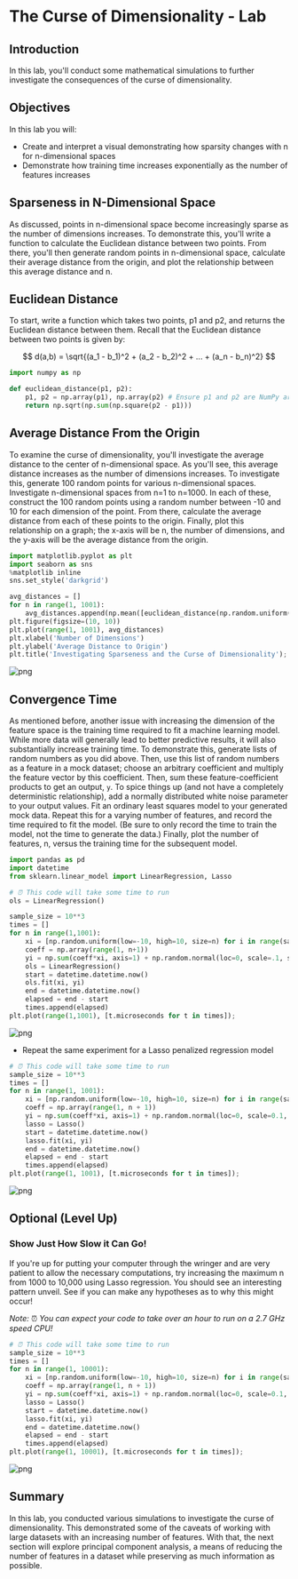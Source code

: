 # The Curse of Dimensionality - Lab

## Introduction

In this lab, you'll conduct some mathematical simulations to further investigate the consequences of the curse of dimensionality.

## Objectives

In this lab you will: 

- Create and interpret a visual demonstrating how sparsity changes with n for n-dimensional spaces 
- Demonstrate how training time increases exponentially as the number of features increases


## Sparseness in N-Dimensional Space

As discussed, points in n-dimensional space become increasingly sparse as the number of dimensions increases. To demonstrate this, you'll write a function to calculate the Euclidean distance between two points. From there, you'll then generate random points in n-dimensional space, calculate their average distance from the origin, and plot the relationship between this average distance and n.

## Euclidean Distance

To start, write a function which takes two points, p1 and p2, and returns the Euclidean distance between them. Recall that the Euclidean distance between two points is given by:  

$$ d(a,b) = \sqrt{(a_1 - b_1)^2 + (a_2 - b_2)^2 + ... + (a_n - b_n)^2} $$


```python
import numpy as np
```


```python
def euclidean_distance(p1, p2):
    p1, p2 = np.array(p1), np.array(p2) # Ensure p1 and p2 are NumPy arrays
    return np.sqrt(np.sum(np.square(p2 - p1)))
```

## Average Distance From the Origin

To examine the curse of dimensionality, you'll investigate the average distance to the center of n-dimensional space. As you'll see, this average distance increases as the number of dimensions increases. To investigate this, generate 100 random points for various n-dimensional spaces. Investigate n-dimensional spaces from n=1 to n=1000. In each of these, construct the 100 random points using a random number between -10 and 10 for each dimension of the point. From there, calculate the average distance from each of these points to the origin. Finally, plot this relationship on a graph; the x-axis will be n, the number of dimensions, and the y-axis will be the average distance from the origin.


```python
import matplotlib.pyplot as plt
import seaborn as sns
%matplotlib inline
sns.set_style('darkgrid')
```


```python
avg_distances = []
for n in range(1, 1001):
    avg_distances.append(np.mean([euclidean_distance(np.random.uniform(low=-10, high=10, size=n), [0 for i in range(n)]) for p in range(100)]))
plt.figure(figsize=(10, 10))
plt.plot(range(1, 1001), avg_distances)
plt.xlabel('Number of Dimensions')
plt.ylabel('Average Distance to Origin')
plt.title('Investigating Sparseness and the Curse of Dimensionality');
```


![png](index_files/index_7_0.png)


## Convergence Time

As mentioned before, another issue with increasing the dimension of the feature space is the training time required to fit a machine learning model. While more data will generally lead to better predictive results, it will also substantially increase training time. To demonstrate this, generate lists of random numbers as you did above. Then, use this list of random numbers as a feature in a mock dataset; choose an arbitrary coefficient and multiply the feature vector by this coefficient. Then, sum these feature-coefficient products to get an output, `y`. To spice things up (and not have a completely deterministic relationship), add a normally distributed white noise parameter to your output values. Fit an ordinary least squares model to your generated mock data. Repeat this for a varying number of features, and record the time required to fit the model. (Be sure to only record the time to train the model, not the time to generate the data.) Finally, plot the number of features, n, versus the training time for the subsequent model.


```python
import pandas as pd
import datetime
from sklearn.linear_model import LinearRegression, Lasso
```


```python
# ⏰ This code will take some time to run 
ols = LinearRegression()

sample_size = 10**3
times = []
for n in range(1,1001):
    xi = [np.random.uniform(low=-10, high=10, size=n) for i in range(sample_size)]
    coeff = np.array(range(1, n+1))
    yi = np.sum(coeff*xi, axis=1) + np.random.normal(loc=0, scale=.1, size=sample_size)
    ols = LinearRegression()
    start = datetime.datetime.now()
    ols.fit(xi, yi)
    end = datetime.datetime.now()
    elapsed = end - start
    times.append(elapsed)
plt.plot(range(1,1001), [t.microseconds for t in times]);
```


![png](index_files/index_10_0.png)


- Repeat the same experiment for a Lasso penalized regression model


```python
# ⏰ This code will take some time to run 
sample_size = 10**3
times = []
for n in range(1, 1001):
    xi = [np.random.uniform(low=-10, high=10, size=n) for i in range(sample_size)]
    coeff = np.array(range(1, n + 1))
    yi = np.sum(coeff*xi, axis=1) + np.random.normal(loc=0, scale=0.1, size=sample_size)
    lasso = Lasso()
    start = datetime.datetime.now()
    lasso.fit(xi, yi)
    end = datetime.datetime.now()
    elapsed = end - start
    times.append(elapsed)
plt.plot(range(1, 1001), [t.microseconds for t in times]);
```


![png](index_files/index_12_0.png)


## Optional (Level Up)

### Show Just How Slow it Can Go!

If you're up for putting your computer through the wringer and are very patient to allow the necessary computations, try increasing the maximum n from 1000 to 10,000 using Lasso regression. You should see an interesting pattern unveil. See if you can make any hypotheses as to why this might occur!

_Note:_ ⏰ _You can expect your code to take over an hour to run on a 2.7 GHz speed CPU!_


```python
# ⏰ This code will take some time to run
sample_size = 10**3
times = []
for n in range(1, 10001):
    xi = [np.random.uniform(low=-10, high=10, size=n) for i in range(sample_size)]
    coeff = np.array(range(1, n + 1))
    yi = np.sum(coeff*xi, axis=1) + np.random.normal(loc=0, scale=0.1, size=sample_size)
    lasso = Lasso()
    start = datetime.datetime.now()
    lasso.fit(xi, yi)
    end = datetime.datetime.now()
    elapsed = end - start
    times.append(elapsed)
plt.plot(range(1, 10001), [t.microseconds for t in times]);
```


![png](index_files/index_14_0.png)


## Summary

In this lab, you conducted various simulations to investigate the curse of dimensionality. This demonstrated some of the caveats of working with large datasets with an increasing number of features. With that, the next section will explore principal component analysis, a means of reducing the number of features in a dataset while preserving as much information as possible.
